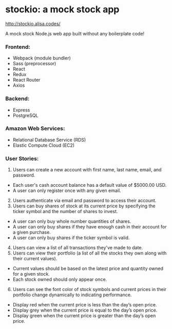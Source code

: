 # stockio: a mock stock app
http://stockio.alisa.codes/

A mock stock Node.js web app built without any boilerplate code!
### Frontend:
- Webpack (module bundler)
- Sass (preprocessor)
- React
- Redux
- React Router
- Axios
### Backend:
- Express
- PostgreSQL
### Amazon Web Services:
- Relational Database Service (RDS)
- Elastic Compute Cloud (EC2)

### User Stories:
1. Users can create a new account with first name, last name, email, and password.
- Each user's cash account balance has a default value of $5000.00 USD.
- A user can only register once with any given email.
2. Users authenticate via email and password to access their account.
3. Users can buy shares of stock at its current price by specifying the ticker symbol and the number of shares to invest.
- A user can only buy whole number quantities of shares.
- A user can only buy shares if they have enough cash in their account for a given purchase.
- A user can only buy shares if the ticker symbol is valid.
4. Users can view a list of all transactions they've made to date.
5. Users can view their portfolio (a list of all the stocks they own along with their current values).
- Current values should be based on the latest price and quantity owned for a given stock.
- Each stock owned should only appear once.
6. Users can see the font color of stock symbols and current prices in their portfolio change dynamically to indicating performance.
- Display red when the current price is less than the day’s open price.
- Display grey when the current price is equal to the day’s open price.
- Display green when the current price is greater than the day’s open price.
